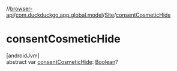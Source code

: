//[browser-api](../../../index.md)/[com.duckduckgo.app.global.model](../index.md)/[Site](index.md)/[consentCosmeticHide](consent-cosmetic-hide.md)

# consentCosmeticHide

[androidJvm]\
abstract var [consentCosmeticHide](consent-cosmetic-hide.md): [Boolean](https://kotlinlang.org/api/latest/jvm/stdlib/kotlin/-boolean/index.html)?
